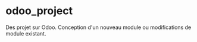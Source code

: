 # odoo_project
Des projet sur Odoo. Conception d'un nouveau module ou modifications de module existant.
